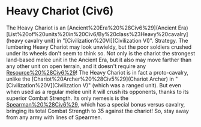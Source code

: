 # Heavy Chariot (Civ6)

The Heavy Chariot is an [Ancient%20Era%20%28Civ6%29](Ancient Era) [List%20of%20units%20in%20Civ6/By%20class%23Heavy%20cavalry](heavy cavalry unit) in "[Civilization%20VI](Civilization VI)".
Strategy.
The lumbering Heavy Chariot may look unwieldy, but the poor soldiers crushed under its wheels don't seem to think so. Not only is the chariot the strongest land-based melee unit in the Ancient Era, but it also may move farther than any other unit on open terrain, and it doesn't require any [Resource%20%28Civ6%29](resources)!
The Heavy Chariot is in fact a proto-cavalry, unlike the [Chariot%20Archer%20%28Civ5%29](Chariot Archer) in "[Civilization%20V](Civilization V)" (which was a ranged unit). But even when used as a regular melee unit it will crush its opponents, thanks to its superior Combat Strength. Its only nemesis is the [Spearman%20%28Civ6%29](Spearman), which has a special bonus versus cavalry, bringing its total Combat Strength to 35 against the chariot! So, stay away from any army with lines of Spearmen.